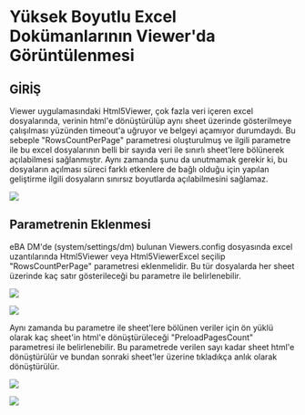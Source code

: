 # Yüksek Boyutlu Excel Dokümanlarının Viewer'da Görüntülenmesi

## GİRİŞ

Viewer uygulamasındaki Html5Viewer, çok fazla veri içeren excel dosyalarında, verinin html'e dönüştürülüp aynı sheet üzerinde gösterilmeye çalışılması yüzünden timeout'a uğruyor ve belgeyi açamıyor durumdaydı. Bu sebeple "RowsCountPerPage" parametresi oluşturulmuş ve ilgili parametre ile bu excel dosyalarının belli bir sayıda veri ile sınırlı sheet'lere bölünerek açılabilmesi sağlanmıştır. Aynı zamanda şunu da unutmamak gerekir ki, bu dosyaların açılması süreci farklı etkenlere de bağlı olduğu için yapılan geliştirme ilgili dosyaların sınırsız boyutlarda açılabilmesini sağlamaz.

![](https://docsbimser.blob.core.windows.net/imagecontainer/html5viewerexcel-3a6101fe-157d-4312-9538-1d0e8968552b.png)


## Parametrenin Eklenmesi

eBA DM'de (system/settings/dm) bulunan Viewers.config dosyasında excel uzantılarında Html5Viewer veya Html5ViewerExcel seçilip "RowsCountPerPage" parametresi eklenmelidir. Bu tür dosyalarda her sheet üzerinde kaç satır gösterileceği bu parametre ile belirlenebilir. 

![](https://docsbimser.blob.core.windows.net/imagecontainer/viewers_config-055881c2-f0b8-42de-b162-f33fee747e58.png)

![](https://docsbimser.blob.core.windows.net/imagecontainer/viewers_config_ext-d6c5b7bf-6b7d-4251-8ca2-1f6408d56c7d.png)

Aynı zamanda bu parametre ile sheet'lere bölünen veriler için ön yüklü olarak kaç sheet'in html'e dönüştürüleceği "PreloadPagesCount" parametresi ile belirlenebilir. Bu parametrede verilen sayı kadar sheet html'e dönüştürülür ve bundan sonraki sheet'ler üzerine tıkladıkça anlık olarak dönüştürülür.

![](https://docsbimser.blob.core.windows.net/imagecontainer/viewers_config_pre-48493408-a811-40c4-ac48-4aac6771b1a7.png)

![](https://docsbimser.blob.core.windows.net/imagecontainer/viewer_temp-f4028ec7-0a19-4605-acf2-b341a932abcf.png)


